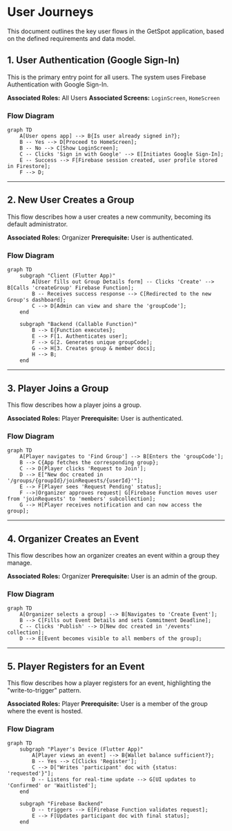# User Journeys

This document outlines the key user flows in the GetSpot application, based on the defined requirements and data model.

## 1. User Authentication (Google Sign-In)

This is the primary entry point for all users. The system uses Firebase Authentication with Google Sign-In.

**Associated Roles:** All Users
**Associated Screens:** `LoginScreen`, `HomeScreen`

### Flow Diagram

```mermaid
graph TD
    A[User opens app] --> B{Is user already signed in?};
    B -- Yes --> D[Proceed to HomeScreen];
    B -- No --> C[Show LoginScreen];
    C -- Clicks 'Sign in with Google' --> E[Initiates Google Sign-In];
    E -- Success --> F[Firebase session created, user profile stored in Firestore];
    F --> D;
```

---

## 2. New User Creates a Group

This flow describes how a user creates a new community, becoming its default administrator.

**Associated Roles:** Organizer
**Prerequisite:** User is authenticated.

### Flow Diagram

```mermaid
graph TD
    subgraph "Client (Flutter App)"
        A[User fills out Group Details form] -- Clicks 'Create' --> B[Calls 'createGroup' Firebase Function];
        B -- Receives success response --> C[Redirected to the new Group's dashboard];
        C --> D[Admin can view and share the 'groupCode'];
    end

    subgraph "Backend (Callable Function)"
        B --> E{Function executes};
        E --> F[1. Authenticates user];
        F --> G[2. Generates unique groupCode];
        G --> H[3. Creates group & member docs];
        H --> B;
    end
```

---

## 3. Player Joins a Group

This flow describes how a player joins a group.

**Associated Roles:** Player
**Prerequisite:** User is authenticated.

### Flow Diagram

```mermaid
graph TD
    A[Player navigates to 'Find Group'] --> B[Enters the 'groupCode'];
    B --> C{App fetches the corresponding group};
    C --> D[Player clicks 'Request to Join'];
    D --> E["New doc created in '/groups/{groupId}/joinRequests/{userId}'"];
    E --> F[Player sees 'Request Pending' status];
    F -->|Organizer approves request| G[Firebase Function moves user from 'joinRequests' to 'members' subcollection];
    G --> H[Player receives notification and can now access the group];
```

---

## 4. Organizer Creates an Event

This flow describes how an organizer creates an event within a group they manage.

**Associated Roles:** Organizer
**Prerequisite:** User is an admin of the group.

### Flow Diagram

```mermaid
graph TD
    A[Organizer selects a group] --> B[Navigates to 'Create Event'];
    B --> C[Fills out Event Details and sets Commitment Deadline];
    C -- Clicks 'Publish' --> D[New doc created in '/events' collection];
    D --> E[Event becomes visible to all members of the group];
```

---

## 5. Player Registers for an Event

This flow describes how a player registers for an event, highlighting the "write-to-trigger" pattern.

**Associated Roles:** Player
**Prerequisite:** User is a member of the group where the event is hosted.

### Flow Diagram

```mermaid
graph TD
    subgraph "Player's Device (Flutter App)"
        A[Player views an event] --> B{Wallet balance sufficient?};
        B -- Yes --> C[Clicks 'Register'];
        C --> D["Writes 'participant' doc with {status: 'requested'}"];
        D -- Listens for real-time update --> G[UI updates to 'Confirmed' or 'Waitlisted'];
    end

    subgraph "Firebase Backend"
        D -- triggers --> E[Firebase Function validates request];
        E --> F[Updates participant doc with final status];
    end
```
